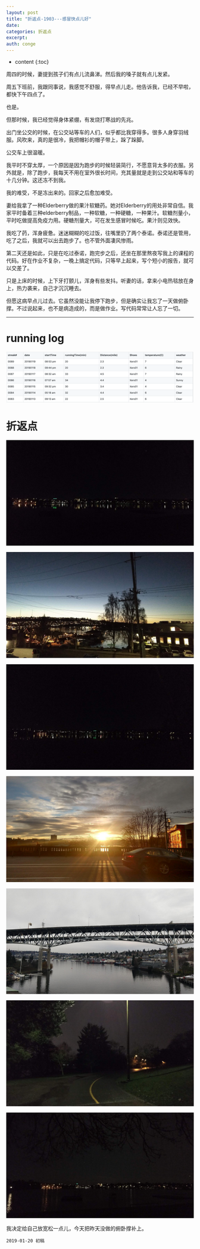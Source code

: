 ```yaml
---
layout: post
title: "折返点-1903---感冒快点儿好"
date:
categories: 折返点
excerpt:
auth: conge
---
```

* content
{:toc}


周四的时候，妻提到孩子们有点儿流鼻涕。然后我的嗓子就有点儿发紧。

周五下班前，我跟同事说，我感觉不舒服，得早点儿走。他告诉我，已经不早啦，都快下午四点了。

也是。

但那时候，我已经觉得身体紧绷，有发烧打寒战的先兆。

出门坐公交的时候，在公交站等车的人们，似乎都比我穿得多。很多人身穿羽绒服。风吹来，真的是很冷，我把帽衫的帽子带上，跺了跺脚。

公交车上很温暖。

我平时不穿太厚，一个原因是因为跑步的时候轻装简行，不愿意背太多的衣服。另外就是，除了跑步，我每天不用在室外很长时间，充其量就是走到公交站和等车的十几分钟。这还冻不到我。

我的难受，不是冻出来的。回家之后愈加难受。

妻给我拿了一种Elderberry做的果汁软糖药。她对Elderberry的用处非常自信。我家平时备着三种elderberry制品，一种软糖，一种硬糖，一种果汁。软糖剂量小，平时吃做提高免疫力用。硬糖剂量大，可在发生感冒时候吃。果汁则见效快。

我吃了药，浑身疲惫。迷迷糊糊的吃过饭，往嘴里扔了两个泰诺。泰诺还是管用，吃了之后，我就可以出去跑步了。也不管外面凄风惨雨。

第二天还是如此，只是在吃过泰诺，跑完步之后，还坐在那里熬夜写我上的课程的代码。好在作业不复杂，一晚上搞定代码，只等早上起来，写个短小的报告，就可以交差了。

只是上床的时候，上下牙打颤儿，浑身有些发抖。听妻的话，拿来小电热毯放在身上，热力袭来，自己才沉沉睡去。

但愿这病早点儿过去。它虽然没能让我停下跑步，但是确实让我忘了一天做俯卧撑。不过说起来，也不是病造成的，而是做作业。写代码常常让人忘了一切。

----

# running log
![Runing log week 03 2019](/assets/images/折返点/118382-b7145a45fd0043cc.png)

# 折返点
![20190113.jpg](/assets/images/折返点/118382-2fa0eb0456312481.jpg)

![20190114.jpg](/assets/images/折返点/118382-4e2943b4ce011ee7.jpg)

![20190115.jpg](/assets/images/折返点/118382-87a12847c05edc0a.jpg)

![20190116.jpg](/assets/images/折返点/118382-be0f2d5126c113ae.jpg)

![20190117.jpg](/assets/images/折返点/118382-04c1556a90750f08.jpg)

![20190118.jpg](/assets/images/折返点/118382-e956a989ae47f398.jpg)

![20190119.jpg](/assets/images/折返点/118382-3237b8fce85f8dc1.jpg)


我决定给自己放宽松一点儿，今天把昨天没做的俯卧撑补上。

```
2019-01-20 初稿
```
